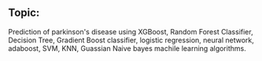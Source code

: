 ## Topic:
Prediction of parkinson's disease using XGBoost, Random Forest Classifier, Decision Tree, Gradient Boost classifier, logistic regression, neural network, adaboost, SVM, KNN, Guassian Naive bayes machile learning algorithms.
